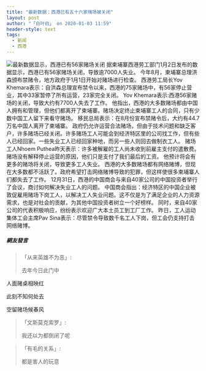 ```yaml
---
title: "最新数据：西港已有五十六家赌场被关闭"
layout: post
author: "「白叶白」 on 2020-01-03 11:59"
header-style: text
tags:
  - 新闻
  - 西港
---
```


<img src="http://images.feileyuan.com/images/ueditor/202001031158000053.png" title="最新数据显示，西港已有56家赌场关闭" alt="最新数据显示，西港已有56家赌场关闭">
据柬埔寨西港劳工部门1月2日发布的数据显示，西港已有56家赌场关闭，导致逾7000人失业。
今年8月，柬埔寨总理洪森颁布禁赌令，地方政府于1月1日开始对赌场进行检查。
西港劳工局长Yov Khemara表示：自洪森总理宣布禁令以来，西港的75家赌场中，有56家停止营业，其中33家暂停了所有运营，23家完全关闭。
Yov Khemara表示:西港56家赌场的关闭，导致大约有7700人失去了工作。
他指出，西港的大多数赌场都由中国人拥有和管理，但他们都离开了柬埔寨。赌场决定终止柬埔寨工人的合同，只有少数中国工人留下来看守赌场。
移民总局表示：在8月份宣布禁赌令后，大约有44.7万名中国人离开了柬埔寨。
政府仍允许运营合法赌场，但由于技术问题和缺乏客户，许多赌场已经关闭。许多赌场工人可能会到经济特区里的公司找工作，但有些人已经回家。一些失业工人已经回家种地，而另一些人则回去做制衣工人。
赌场工人Nhoem Puthea昨天表示：许多被解雇的工人尚未收到前雇主支付的遣散费。赌场没有解释停止运营的原因，他们只是支付了我们最后的工资。
他预计将会有更多的赌场将关闭，导致更多工人失业。
西港的大多数赌场都有网络赌博，但现在大多数都不活跃了。政府希望打击网络赌博导致的犯罪，但这样使很多柬埔寨人们都失去了工作。
12月31日，西港的中国商会与来自40家公司的中国投资者举行了会议，商讨如何解决失业工人的问题。
中国商会指出：经济特区的中国企业被敦促雇用赌场下岗工人，以解决工人失业问题。这不仅是为了满足企业的人力资源需求，也是对社会的贡献，为其他中国投资者树立一个好榜样。
同时，来自40家公司的代表积极响应，纷纷表示欢迎广大本土员工到工厂工作。
<span style="text-indent: 32px;">昨日，</span>工人运动集体工会主席Pav Sina表示：尽管禁令导致数千名工人下岗，但工会仍支持打击网络赌博。

##### 網友發言 
> 「从来英雄不为恶」:
> <p>去年今日此门中</p>
<p>人面赌桌相映红</p>
<p>此刻不知何处去</p>
<p>空留赌场候春风</p>


> 「文斯莫克索罗」:
> <p>我还以为都倒闭了呢</p>

> 「有毛的关系」:
> <p>都是害人的玩意</p>


